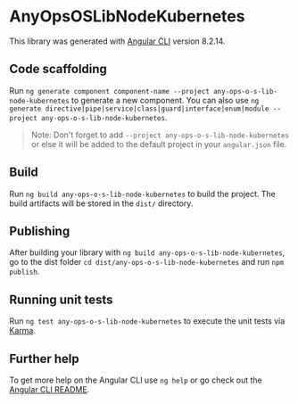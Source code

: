 # AnyOpsOSLibNodeKubernetes

This library was generated with [Angular CLI](https://github.com/angular/angular-cli) version 8.2.14.

## Code scaffolding

Run `ng generate component component-name --project any-ops-o-s-lib-node-kubernetes` to generate a new component. You can also use `ng generate directive|pipe|service|class|guard|interface|enum|module --project any-ops-o-s-lib-node-kubernetes`.
> Note: Don't forget to add `--project any-ops-o-s-lib-node-kubernetes` or else it will be added to the default project in your `angular.json` file. 

## Build

Run `ng build any-ops-o-s-lib-node-kubernetes` to build the project. The build artifacts will be stored in the `dist/` directory.

## Publishing

After building your library with `ng build any-ops-o-s-lib-node-kubernetes`, go to the dist folder `cd dist/any-ops-o-s-lib-node-kubernetes` and run `npm publish`.

## Running unit tests

Run `ng test any-ops-o-s-lib-node-kubernetes` to execute the unit tests via [Karma](https://karma-runner.github.io).

## Further help

To get more help on the Angular CLI use `ng help` or go check out the [Angular CLI README](https://github.com/angular/angular-cli/blob/master/README.md).

